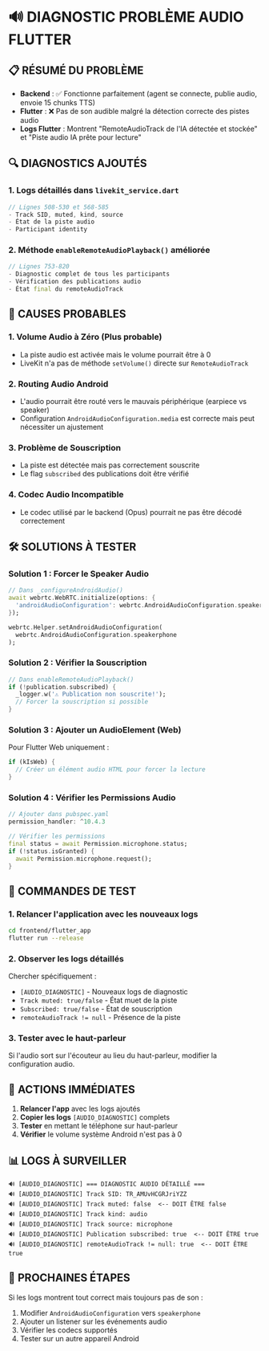 # 🔊 DIAGNOSTIC PROBLÈME AUDIO FLUTTER

## 📋 RÉSUMÉ DU PROBLÈME
- **Backend** : ✅ Fonctionne parfaitement (agent se connecte, publie audio, envoie 15 chunks TTS)
- **Flutter** : ❌ Pas de son audible malgré la détection correcte des pistes audio
- **Logs Flutter** : Montrent "RemoteAudioTrack de l'IA détectée et stockée" et "Piste audio IA prête pour lecture"

## 🔍 DIAGNOSTICS AJOUTÉS

### 1. Logs détaillés dans `livekit_service.dart`
```dart
// Lignes 508-530 et 568-585
- Track SID, muted, kind, source
- État de la piste audio
- Participant identity
```

### 2. Méthode `enableRemoteAudioPlayback()` améliorée
```dart
// Lignes 753-820
- Diagnostic complet de tous les participants
- Vérification des publications audio
- État final du remoteAudioTrack
```

## 🎯 CAUSES PROBABLES

### 1. **Volume Audio à Zéro** (Plus probable)
- La piste audio est activée mais le volume pourrait être à 0
- LiveKit n'a pas de méthode `setVolume()` directe sur `RemoteAudioTrack`

### 2. **Routing Audio Android**
- L'audio pourrait être routé vers le mauvais périphérique (earpiece vs speaker)
- Configuration `AndroidAudioConfiguration.media` est correcte mais peut nécessiter un ajustement

### 3. **Problème de Souscription**
- La piste est détectée mais pas correctement souscrite
- Le flag `subscribed` des publications doit être vérifié

### 4. **Codec Audio Incompatible**
- Le codec utilisé par le backend (Opus) pourrait ne pas être décodé correctement

## 🛠️ SOLUTIONS À TESTER

### Solution 1 : Forcer le Speaker Audio
```dart
// Dans _configureAndroidAudio()
await webrtc.WebRTC.initialize(options: {
  'androidAudioConfiguration': webrtc.AndroidAudioConfiguration.speakerphone.toMap()
});

webrtc.Helper.setAndroidAudioConfiguration(
  webrtc.AndroidAudioConfiguration.speakerphone
);
```

### Solution 2 : Vérifier la Souscription
```dart
// Dans enableRemoteAudioPlayback()
if (!publication.subscribed) {
  _logger.w('⚠️ Publication non souscrite!');
  // Forcer la souscription si possible
}
```

### Solution 3 : Ajouter un AudioElement (Web)
Pour Flutter Web uniquement :
```dart
if (kIsWeb) {
  // Créer un élément audio HTML pour forcer la lecture
}
```

### Solution 4 : Vérifier les Permissions Audio
```dart
// Ajouter dans pubspec.yaml
permission_handler: ^10.4.3

// Vérifier les permissions
final status = await Permission.microphone.status;
if (!status.isGranted) {
  await Permission.microphone.request();
}
```

## 📱 COMMANDES DE TEST

### 1. Relancer l'application avec les nouveaux logs
```bash
cd frontend/flutter_app
flutter run --release
```

### 2. Observer les logs détaillés
Chercher spécifiquement :
- `[AUDIO_DIAGNOSTIC]` - Nouveaux logs de diagnostic
- `Track muted: true/false` - État muet de la piste
- `Subscribed: true/false` - État de souscription
- `remoteAudioTrack != null` - Présence de la piste

### 3. Tester avec le haut-parleur
Si l'audio sort sur l'écouteur au lieu du haut-parleur, modifier la configuration audio.

## 🚨 ACTIONS IMMÉDIATES

1. **Relancer l'app** avec les logs ajoutés
2. **Copier les logs** `[AUDIO_DIAGNOSTIC]` complets
3. **Tester** en mettant le téléphone sur haut-parleur
4. **Vérifier** le volume système Android n'est pas à 0

## 📊 LOGS À SURVEILLER

```
🔊 [AUDIO_DIAGNOSTIC] === DIAGNOSTIC AUDIO DÉTAILLÉ ===
🔊 [AUDIO_DIAGNOSTIC] Track SID: TR_AMUvHCGRJriYZZ
🔊 [AUDIO_DIAGNOSTIC] Track muted: false  <-- DOIT ÊTRE false
🔊 [AUDIO_DIAGNOSTIC] Track kind: audio
🔊 [AUDIO_DIAGNOSTIC] Track source: microphone
🔊 [AUDIO_DIAGNOSTIC] Publication subscribed: true  <-- DOIT ÊTRE true
🔊 [AUDIO_DIAGNOSTIC] remoteAudioTrack != null: true  <-- DOIT ÊTRE true
```

## 🔧 PROCHAINES ÉTAPES

Si les logs montrent tout correct mais toujours pas de son :
1. Modifier `AndroidAudioConfiguration` vers `speakerphone`
2. Ajouter un listener sur les événements audio
3. Vérifier les codecs supportés
4. Tester sur un autre appareil Android